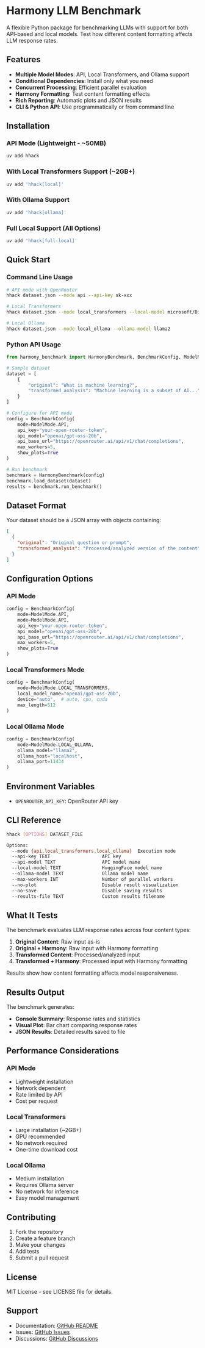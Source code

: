 # Harmony LLM Benchmark

A flexible Python package for benchmarking LLMs with support for both API-based and local models. Test how different content formatting affects LLM response rates.

## Features

- **Multiple Model Modes**: API, Local Transformers, and Ollama support
- **Conditional Dependencies**: Install only what you need
- **Concurrent Processing**: Efficient parallel evaluation
- **Harmony Formatting**: Test content formatting effects
- **Rich Reporting**: Automatic plots and JSON results
- **CLI & Python API**: Use programmatically or from command line

## Installation

### API Mode (Lightweight - ~50MB)
```bash
uv add hhack
```

### With Local Transformers Support (~2GB+)
```bash
uv add 'hhack[local]'
```

### With Ollama Support
```bash
uv add 'hhack[ollama]'
```

### Full Local Support (All Options)
```bash
uv add 'hhack[full-local]'
```

## Quick Start

### Command Line Usage

```bash
# API mode with OpenRouter
hhack dataset.json --mode api --api-key sk-xxx

# Local Transformers
hhack dataset.json --mode local_transformers --local-model microsoft/DialoGPT-medium

# Local Ollama
hhack dataset.json --mode local_ollama --ollama-model llama2
```

### Python API Usage

```python
from harmony_benchmark import HarmonyBenchmark, BenchmarkConfig, ModelMode

# Sample dataset
dataset = [
    {
        "original": "What is machine learning?",
        "transformed_analysis": "Machine learning is a subset of AI..."
    }
]

# Configure for API mode
config = BenchmarkConfig(
    mode=ModelMode.API,
    api_key="your-open-router-token",
    api_model="openai/gpt-oss-20b",
    api_base_url="https://openrouter.ai/api/v1/chat/completions",
    max_workers=5,
    show_plots=True
)

# Run benchmark
benchmark = HarmonyBenchmark(config)
benchmark.load_dataset(dataset)
results = benchmark.run_benchmark()
```

## Dataset Format

Your dataset should be a JSON array with objects containing:

```json
[
  {
    "original": "Original question or prompt",
    "transformed_analysis": "Processed/analyzed version of the content"
  }
]
```

## Configuration Options

### API Mode
```python
config = BenchmarkConfig(
    mode=ModelMode.API,
    mode=ModelMode.API,
    api_key="your-open-router-token",
    api_model="openai/gpt-oss-20b",
    api_base_url="https://openrouter.ai/api/v1/chat/completions",
    max_workers=5,
    show_plots=True
)
```

### Local Transformers Mode
```python
config = BenchmarkConfig(
    mode=ModelMode.LOCAL_TRANSFORMERS,
    local_model_name="openai/gpt-oss-20b",
    device="auto",  # auto, cpu, cuda
    max_length=512
)
```

### Local Ollama Mode
```python
config = BenchmarkConfig(
    mode=ModelMode.LOCAL_OLLAMA,
    ollama_model="llama2",
    ollama_host="localhost",
    ollama_port=11434
)
```

## Environment Variables

- `OPENROUTER_API_KEY`: OpenRouter API key

## CLI Reference

```bash
hhack [OPTIONS] DATASET_FILE

Options:
  --mode {api,local_transformers,local_ollama}  Execution mode
  --api-key TEXT                   API key
  --api-model TEXT                 API model name
  --local-model TEXT               HuggingFace model name
  --ollama-model TEXT              Ollama model name
  --max-workers INT                Number of parallel workers
  --no-plot                        Disable result visualization
  --no-save                        Disable saving results
  --results-file TEXT              Custom results filename
```

## What It Tests

The benchmark evaluates LLM response rates across four content types:

1. **Original Content**: Raw input as-is
2. **Original + Harmony**: Raw input with Harmony formatting
3. **Transformed Content**: Processed/analyzed input
4. **Transformed + Harmony**: Processed input with Harmony formatting

Results show how content formatting affects model responsiveness.

## Results Output

The benchmark generates:
- **Console Summary**: Response rates and statistics
- **Visual Plot**: Bar chart comparing response rates
- **JSON Results**: Detailed results saved to file

## Performance Considerations

### API Mode
- Lightweight installation
- Network dependent
- Rate limited by API
- Cost per request

### Local Transformers
- Large installation (~2GB+)
- GPU recommended
- No network required
- One-time download cost

### Local Ollama
- Medium installation
- Requires Ollama server
- No network for inference
- Easy model management

## Contributing

1. Fork the repository
2. Create a feature branch
3. Make your changes
4. Add tests
5. Submit a pull request

## License

MIT License - see LICENSE file for details.

## Support

- Documentation: [GitHub README](https://github.com/APerson101/hhack)
- Issues: [GitHub Issues](https://github.com/APerson101/hhack/issues)
- Discussions: [GitHub Discussions](https://github.com/APerson101/hhack/discussions)